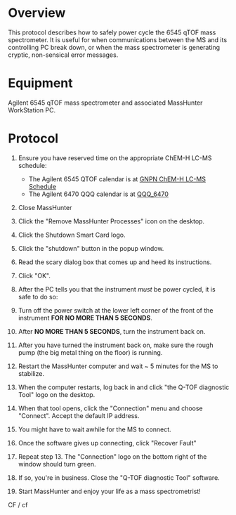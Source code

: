 # Overview

This protocol describes how to safely power cycle the 6545 qTOF mass spectrometer.  It is useful for when communications between the MS and its controlling PC break down, or when the mass spectrometer is generating cryptic, non-sensical error messages.

# Equipment
Agilent 6545 qTOF mass spectrometer and associated MassHunter WorkStation PC.

# Protocol
1. Ensure you have reserved time on the appropriate ChEM-H LC-MS schedule:
	* The Agilent 6545 QTOF calendar is at [GNPN ChEM-H LC-MS Schedule](https://calendar.google.com/calendar/embed?src=gnpn.chemh.lc.ms%40gmail.com&ctz=America/Los_Angeles)
	* The Agilent 6470 QQQ calendar is at [QQQ_6470](https://calendar.google.com/calendar/embed?src=3eic0r8c6jmtdf9e350dg8cl74%40group.calendar.google.com&ctz=America/Los_Angeles)
 
2. Close MassHunter
3. Click the "Remove MassHunter Processes" icon on the desktop.
4. Click the Shutdown Smart Card logo.
5. Click the "shutdown" button in the popup window.
6. Read the scary dialog box that comes up and heed its instructions.
7. Click "OK".
8. After the PC tells you that the instrument *must* be power cycled, it is safe to do so:
9. Turn off the power switch at the lower left corner of the front of the instrument **FOR NO MORE THAN 5 SECONDS**.
10. After **NO MORE THAN 5 SECONDS**, turn the instrument back on.
11. After you have turned the instrument back on, make sure the rough pump (the big metal thing on the floor) is running.
12. Restart the MassHunter computer and wait ~ 5 minutes for the MS to stabilize.
13. When the computer restarts, log back in and click "the Q-TOF diagnostic Tool" logo on the desktop.
14. When that tool opens, click the "Connection" menu and choose "Connect".  Accept the default IP address.
15. You might have to wait awhile for the MS to connect.
16. Once the software gives up connecting, click "Recover Fault"
17. Repeat step 13.  The "Connection" logo on the bottom right of the window should turn green.
18. If so, you're in business.  Close the "Q-TOF diagnostic Tool" software.
19. Start MassHunter and enjoy your life as a mass spectrometrist!

CF / cf
